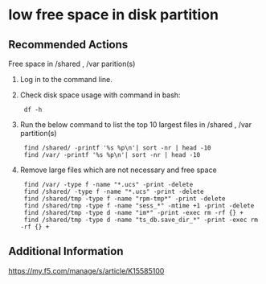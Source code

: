 # low free space in disk partition

## Recommended Actions

Free space in /shared , /var parition(s)

1. Log in to the command line.
2. Check disk space usage with command in bash:

        df -h
        
3. Run the below command to list the top 10 largest files in /shared , /var partition(s)

        find /shared/ -printf '%s %p\n'| sort -nr | head -10
        find /var/ -printf '%s %p\n'| sort -nr | head -10
        
4. Remove large files which are not necessary and free space

        find /var/ -type f -name "*.ucs" -print -delete
        find /shared/ -type f -name "*.ucs" -print -delete
        find /shared/tmp -type f -name "rpm-tmp*" -print -delete
        find /shared/tmp -type f -name "sess_*" -mtime +1 -print -delete
        find /shared/tmp -type d -name "im*" -print -exec rm -rf {} +
        find /shared/tmp -type d -name "ts_db.save_dir_*" -print -exec rm -rf {} +
        
## Additional Information
https://my.f5.com/manage/s/article/K15585100
